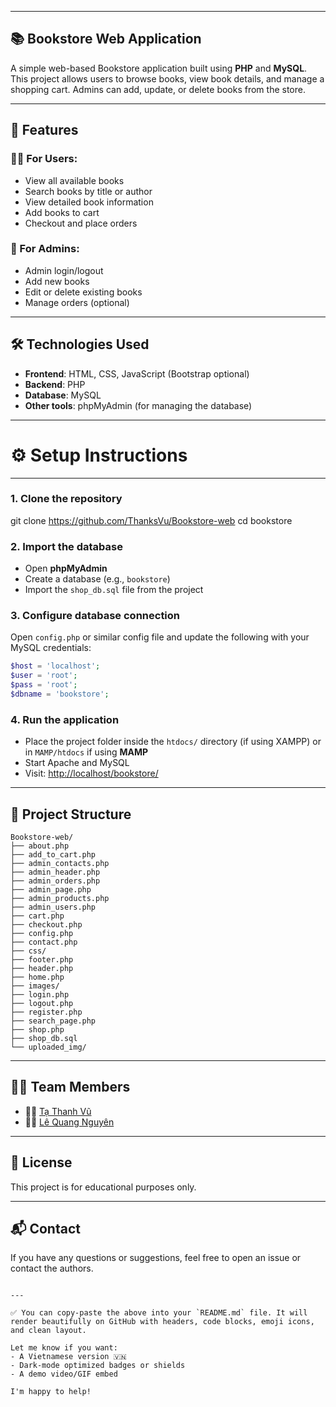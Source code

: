 

---

## 📚 Bookstore Web Application

A simple web-based Bookstore application built using **PHP** and **MySQL**. This project allows users to browse books, view book details, and manage a shopping cart. Admins can add, update, or delete books from the store.

---

## 🚀 Features

### 🧑‍💻 For Users:

- View all available books  
- Search books by title or author  
- View detailed book information  
- Add books to cart  
- Checkout and place orders  

### 🔐 For Admins:

- Admin login/logout  
- Add new books  
- Edit or delete existing books  
- Manage orders (optional)  

---

## 🛠️ Technologies Used

- **Frontend**: HTML, CSS, JavaScript (Bootstrap optional)  
- **Backend**: PHP  
- **Database**: MySQL  
- **Other tools**: phpMyAdmin (for managing the database)  

---

# ⚙️ Setup Instructions

---
### 1. Clone the repository


git clone https://github.com/ThanksVu/Bookstore-web
cd bookstore

### 2. Import the database

* Open **phpMyAdmin**
* Create a database (e.g., `bookstore`)
* Import the `shop_db.sql` file from the project

### 3. Configure database connection

Open `config.php` or similar config file and update the following with your MySQL credentials:

```php
$host = 'localhost';
$user = 'root';
$pass = 'root';
$dbname = 'bookstore';
```

### 4. Run the application

* Place the project folder inside the `htdocs/` directory (if using XAMPP) or in `MAMP/htdocs` if using **MAMP**
* Start Apache and MySQL
* Visit: [http://localhost/bookstore/](http://localhost/bookstore/)

---

## 📁 Project Structure

```
Bookstore-web/
├── about.php
├── add_to_cart.php
├── admin_contacts.php
├── admin_header.php
├── admin_orders.php
├── admin_page.php
├── admin_products.php
├── admin_users.php
├── cart.php
├── checkout.php
├── config.php
├── contact.php
├── css/
├── footer.php
├── header.php
├── home.php
├── images/
├── login.php
├── logout.php
├── register.php
├── search_page.php
├── shop.php
├── shop_db.sql
└── uploaded_img/
```

---

## 🙋‍♂️ Team Members

* 👨‍💻 [Tạ Thanh Vũ](#ITITIU21352)
* 👨‍💻 [Lê Quang Nguyên](#ITITIU21265)

---

## 📄 License

This project is for educational purposes only.

---

## 📬 Contact

If you have any questions or suggestions, feel free to open an issue or contact the authors.

```

---

✅ You can copy-paste the above into your `README.md` file. It will render beautifully on GitHub with headers, code blocks, emoji icons, and clean layout.

Let me know if you want:
- A Vietnamese version 🇻🇳  
- Dark-mode optimized badges or shields  
- A demo video/GIF embed  

I'm happy to help!
```
